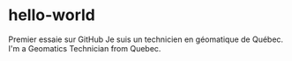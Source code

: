 # hello-world
Premier essaie sur GitHub
Je suis un technicien en géomatique de Québec.
I'm a Geomatics Technician from Quebec.
